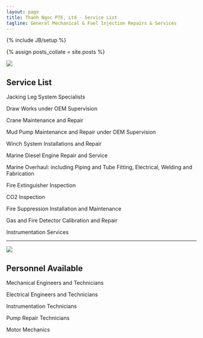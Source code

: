 ```yaml
---
layout: page
title: Thanh Ngoc PTE, Ltd - Service List
tagline: General Mechanical & Fuel Injection Repairs & Services
---
```

{% include JB/setup %}

{% assign posts_collate = site.posts %}

<div class="featurette cursor-pointer">
  <img class="featurette-image pull-right popup-image" src="../assets/img/jackup2.jpg"></img>
  <h2 class="featurette-heading">Service List</h2>
  <p class="lead">Jacking Leg System Specialists</p>
  <p class="lead">Draw Works under OEM Supervision</p>
  <p class="lead">Crane Maintenance and Repair</p>
  <p class="lead">Mud Pump Maintenance and Repair under OEM Supervision</p>
  <p class="lead">Winch System Installations and Repair</p>
  <p class="lead">Marine Diesel Engine Repair and Service</p>
  <p class="lead">Marine Overhaul: including Piping and Tube Fitting, Electrical, Welding and Fabrication</p>
  <p class="lead">Fire Extinguisher Inspection</p>
  <p class="lead">CO2 Inspection</p>
  <p class="lead">Fire Suppression Installation and Maintenance</p>
  <p class="lead">Gas and Fire Detector Calibration and Repair</p>
  <p class="lead">Instrumentation Services</p>
</div>

<hr>

<div class="featurette cursor-pointer">
  <img class="featurette-image pull-left popup-image" src="../assets/img/drawWorks.jpg"></img>
  <h2 class="featurette-heading">Personnel Available</h2>  
  <p class="lead">Mechanical Engineers and Technicians</p>
  <p class="lead">Electrical Engineers and Technicians</p>
  <p class="lead">Instrumentation Technicians</p>
  <p class="lead">Pump Repair Technicians</p>
  <p class="lead">Motor Mechanics</p>
</div>























